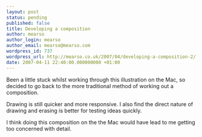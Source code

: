 ```yaml
---
layout: post
status: pending
published: false
title: Developing a composition
author: mearso
author_login: mearso
author_email: mearso@mearso.com
wordpress_id: 737
wordpress_url: http://mearso.co.uk/2007/04/developing-a-composition-2/
date: 2007-04-11 22:40:00.000000000 +01:00
---
```

Been a little stuck whilst working through this illustration on the Mac, so decided to go back to the more traditional method of working out a composition.

Drawing is still quicker and more responsive. I also find the direct nature of drawing and erasing is better for testing ideas quickly.

I think doing this composition on the the Mac would have lead to me getting too concerned with detail.
